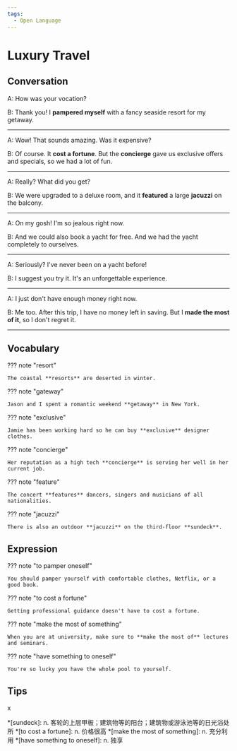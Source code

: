 ```yaml
---
tags:
  - Open Language
---
```

# Luxury Travel

## Conversation

A: How was your vocation?

B: Thank you! I **pampered myself** with a fancy seaside resort for my getaway.

---

A: Wow! That sounds amazing. Was it expensive?

B: Of course. It **cost a fortune**. But the **concierge** gave us exclusive offers and specials, so we had a lot of fun.

---

A: Really? What did you get?

B: We were upgraded to a deluxe room, and it **featured** a large **jacuzzi** on the balcony.

---

A: On my gosh! I'm so jealous right now.

B: And we could also book a yacht for free. And we had the yacht completely to ourselves.

---

A: Seriously? I've never been on a yacht before!

B: I suggest you try it. It's an unforgettable experience.

---

A: I just don't have enough money right now.

B: Me too. After this trip, I have no money left in saving. But I **made the most of it**, so I don't regret it.

---

## Vocabulary

??? note "resort"

    The coastal **resorts** are deserted in winter.

??? note "gateway"

    Jason and I spent a romantic weekend **getaway** in New York.

??? note "exclusive"

    Jamie has been working hard so he can buy **exclusive** designer clothes.

??? note "concierge"

    Her reputation as a high tech **concierge** is serving her well in her current job.

??? note "feature"

    The concert **features** dancers, singers and musicians of all nationalities.

??? note "jacuzzi"

    There is also an outdoor **jacuzzi** on the third-floor **sundeck**.

<!-- 
attention
done 
-->

## Expression

??? note "to pamper oneself"

    You should pamper yourself with comfortable clothes, Netflix, or a good book.

??? note "to cost a fortune"

    Getting professional guidance doesn't have to cost a fortune.

??? note "make the most of something"

    When you are at university, make sure to **make the most of** lectures and seminars.

??? note "have something to oneself"

    You're so lucky you have the whole pool to yourself.

## Tips

x

*[sundeck]: n. 客轮的上层甲板；建筑物等的阳台；建筑物或游泳池等的日光浴处所
*[to cost a fortune]: n. 价格很高
*[make the most of something]: n. 充分利用
*[have something to oneself]: n. 独享
